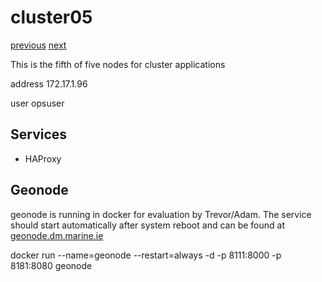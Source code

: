 # cluster05

[previous](../cluster04/) [next](../data01/)

This is the fifth of five nodes for cluster applications

address 172.17.1.96

user opsuser

## Services

  * HAProxy

## Geonode

geonode is running in docker for evaluation by Trevor/Adam. The service should start automatically after system reboot and can be found at [geonode.dm.marine.ie](http://geonode.dm.marine.ie)

   docker run --name=geonode --restart=always -d -p 8111:8000 -p 8181:8080 geonode

